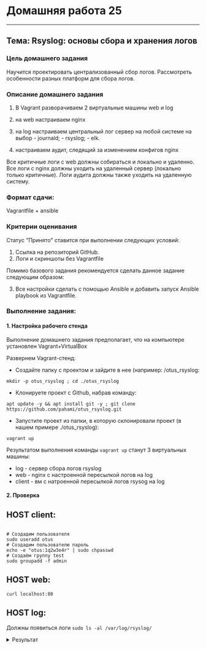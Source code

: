 # Домашняя работа 25
-------------------------------------------------

## Тема: Rsyslog: основы сбора и хранения логов 

### Цель домашнего задания

Научится проектировать централизованный сбор логов. Рассмотреть особенности разных платформ для сбора логов.

### Описание домашнего задания

  1. В Vagrant разворачиваем 2 виртуальные машины web и log

  2. на web настраиваем nginx

  3. на log настраиваем центральный лог сервер на любой системе на выбор
    - journald;
    - rsyslog;
    - elk.

  4. настраиваем аудит, следящий за изменением конфигов nginx


Все критичные логи с web должны собираться и локально и удаленно.
Все логи с nginx должны уходить на удаленный сервер (локально только критичные).
Логи аудита должны также уходить на удаленную систему.

### Формат сдачи:
Vagrantfile + ansible

### Критерии оценивания

Статус "Принято" ставится при выполнении следующих условий:
  1. Ссылка на репозиторий GitHub.
  2. Логи и скриншоты без Vagrantfile

Помимо базового задания рекомендуется сделать данное задание следующим образом:

  3. Все настройки сделать с помощью Ansible и добавить запуск Ansible playbook из Vagrantfile.

### Выполнение задания:

#### 1. Настройка рабочего стенда

Выполнение домашнего задания предполагает, что на компьютере установлен Vagrant+VirtualBox   

Развернем Vagrant-стенд:
  - Создайте папку с проектом и зайдите в нее (например: /otus_rsyslog:
```
mkdir -p otus_rsyslog ; cd ./otus_rsyslog
```
  - Клонируете проект с Github, набрав команду:
```
apt update -y && apt install git -y ; git clone https://github.com/pahami/otus_rsyslog.git
```
  - Запустите проект из папки, в которую склонировали проект (в нашем примере ./otus_rsyslog):
```
vagrant up
```
Результатом выполнения команды `vagrant up` станут 3 виртуальных машины:
 - log - сервер сбора логов rsyslog
 - web - nginx c настроенной пересылкой логов на log
 - client - вм с натроенной пересылкой логов rsysog на log

#### 2. Проверка

  HOST client:
----------------------------

```

# Создадим пользователя
sudo useradd otus
# Создадим пользователю пароль
echo -e "otus:1q2w3e4r" | sudo chpasswd
# Создаём группу test
sudo groupadd -f admin

```

  HOST web:
----------------------------

```
curl localhost:80
```

  HOST log:
----------------------------

Должны появиться логи ```sudo ls -al /var/log/rsyslog/```

<details>
<summary> Результат </summary>

```
vagrant@log:~$ sudo ls -al /var/log/rsyslog/
total 20
drwxr-xr-x 5 syslog syslog 4096 Feb 16 20:28 .
drwxrwxr-x 8 root   syslog 4096 Feb 16 20:26 ..
drwxr-xr-x 2 syslog syslog 4096 Feb 16 20:37 client
drwxr-xr-x 2 syslog syslog 4096 Feb 16 20:36 log
drwxr-xr-x 2 syslog syslog 4096 Feb 16 20:28 web

```
</details>

